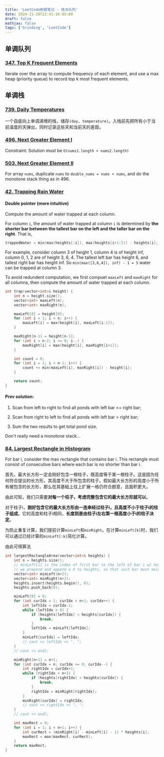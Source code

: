 ```yaml
---
title: 'LeetCode刷题笔记 - 栈与队列'
date: 2024-11-20T22:41:16-05:00
draft: false
mathjax: false
tags: ['Grinding', 'LeetCode']
---
```

## 单调队列

### [347. Top K Frequent Elements](https://leetcode.com/problems/top-k-frequent-elements/description/)

Iterate over the array to compute frequency of each element, and use a max heap (priority queue) to record top k most frequent elements.

## 单调栈

### [739. Daily Temperatures](https://leetcode.com/problems/daily-temperatures/description/)

一个自底向上单调递增的栈，储存`(day, temperature)`。入栈前先把所有小于当前温度的天弹出，同时记录这些天和当前天的差距。

### [496. Next Greater Element I]()

Constraint: Solution must be `O(nums1.length + nums2.length)`

### [503. Next Greater Element II](https://leetcode.com/problems/next-greater-element-ii/description/)

For array `nums`, duplicate `nums` to `double_nums = nums + nums`, and do the monotone stack thing as in 496.

### [42. Trapping Rain Water](https://leetcode.com/problems/trapping-rain-water/description/)

#### Double pointer (more intuitive)

Compute the amount of water trapped at each column.

For column `i`, the amount of water trapped at column `i` is determined by **the shorter bar between the tallest bar on the left and the taller bar on the right**. That is,

```cpp
trappedWater = min(max(heights[:i]), max(heights[i+1:])) - heights[i];
```

For example, consider column 3 of height 1, column 4 is of height inf, column 0, 1, 2 are of height 3, 6, 4. The tallest left bar has height 6, and tallest right bar has height inf. So `min(max([3,6,4]), inf) - 1 = 5` water can be trapped at column 3.

To avoid redundent computation, we first compuet `maxLeft` and `maxRight` for all columns, then compute the amount of water trapped at each column.

```cpp
int trap(vector<int>& height) {
    int n = height.size();
    vector<int> maxLeft(n);
    vector<int> maxRight(n);

    maxLeft[0] = height[0];
    for (int i = 1; i < n; i++) {
        maxLeft[i] = max(height[i], maxLeft[i-1]);
    }

    maxRight[n-1] = height[n-1];
    for (int i = n-2; i >= 0; i--) {
        maxRight[i] = max(height[i], maxRight[i+1]);
    }

    int count = 0;
    for (int i = 1; i < n-1; i++) {
        count += min(maxLeft[i], maxRight[i]) - height[i];
    }

    return count;
}
```

#### Prev solution:

1. Scan from left to right to find all ponds with left bar <= right bar;

2. Scan from right to left to find all ponds with left bar > right bar;

3. Sum the two results to get total pond size.

Don't really need a monotone stack...

### [84. Largest Rectangle in Histogram](https://leetcode.com/problems/largest-rectangle-in-histogram/description/)

For bar i, consider the max rectangle that contains bar i. This rectangle must consist of consecutive bars where each bar is no shorter than bar i.

首先，最大长方形一定会刚好包含一根柱子，既高度等于某一根柱子。这是因为任何符合提议的长方形，其高度不大于所包含的柱子。假如最大长方形的高度小于所有被包含的长方形，那么在其基础上往上扩展一格仍符合题意，且面积更大。

由此可知，我们只需要**对每一个柱子，考虑完整包含它的最大长方形就可以**。

对于柱子i，**刚好包含它的最大长方形由一连串经过柱子i，且高度不小于柱子i的柱子组成**。它的高度和柱子i相同，**长度则是由柱子i左右第一根高度小于i的柱子决定**。

为防止重复计算，我们提前计算`minLeft`和`minRight`。在计算`minLeft[k]`时，我们可以通过已经计算的`minLeft[:k]`简化计算。

由此可得算法

```cpp
int largestRectangleArea(vector<int>& heights) {
    int n = heights.size();
    // minLeft[i] is the index of first bar to the left of bar i w/ height < bar i
    // we prepend and append a 0 to heights, so that such bar must exists left and right.
    vector<int> minLeft(n+2);
    vector<int> minRight(n+2);
    heights.insert(heights.begin(), 0);
    heights.push_back(0);

    minLeft[0] = 0;
    for (int curIdx = 1; curIdx < n+1; curIdx++) {
        int leftIdx = curIdx-1;
        while (leftIdx > 0) {
            if (heights[leftIdx] < heights[curIdx]) {
                break;
            }
            leftIdx = minLeft[leftIdx];
        }
        minLeft[curIdx] = leftIdx;
        // cout << leftIdx << ", ";
    }
    // cout << endl;

    minRight[n+1] = n+1;
    for (int curIdx = n; curIdx >= 0; curIdx--) {
        int rightIdx = curIdx+1;
        while (rightIdx < n+1) {
            if (heights[rightIdx] < heights[curIdx]) {
                break;
            }
            rightIdx = minRight[rightIdx];
        }
        minRight[curIdx] = rightIdx;
        // cout << rightIdx << ", ";
    }
    // cout << endl;

    int maxRect = 0;
    for (int i = 1; i < n+1; i++) {
        int curRect = (minRight[i] - minLeft[i] - 1) * heights[i];
        maxRect = max(maxRect, curRect);
    }
    return maxRect;
}
```